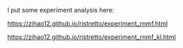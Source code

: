 I put some experiment analysis here:

https://zihao12.github.io/ristretto/experiment_rnmf.html

https://zihao12.github.io/ristretto/experiment_rnmf_kl.html
